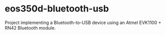 eos350d-bluetooth-usb
=====================

Project implementing a Bluetooth-to-USB device using an Atmel EVK1100 + RN42 Bluetooth module.